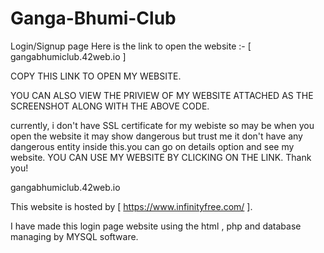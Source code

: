 # Ganga-Bhumi-Club
Login/Signup page 
Here is the link to open the website :-
[ gangabhumiclub.42web.io ]

COPY THIS LINK TO OPEN MY WEBSITE. 

YOU CAN ALSO VIEW THE PRIVIEW OF MY WEBSITE ATTACHED AS THE SCREENSHOT ALONG WITH THE ABOVE CODE.

currently, i don't have SSL certificate for my webiste so may be when you open the website it may show dangerous but trust me it don't have any dangerous entity inside this.you can go on details option and see my website. 
YOU CAN USE MY WEBSITE BY CLICKING ON THE LINK. Thank you!

gangabhumiclub.42web.io

This website is hosted by [ https://www.infinityfree.com/ ].

I have made this login page website using the html , php and database managing by MYSQL software.
